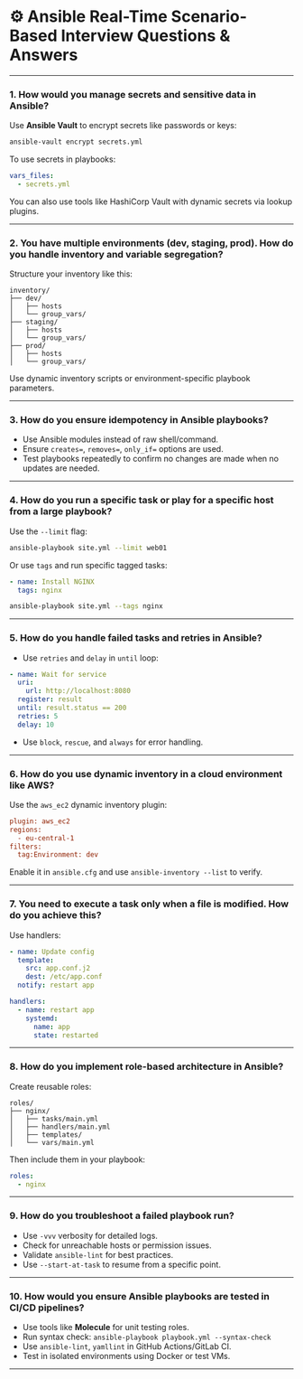 # ⚙️ Ansible Real-Time Scenario-Based Interview Questions & Answers

---

### 1. **How would you manage secrets and sensitive data in Ansible?**

Use **Ansible Vault** to encrypt secrets like passwords or keys:
```bash
ansible-vault encrypt secrets.yml
```
To use secrets in playbooks:
```yaml
vars_files:
  - secrets.yml
```
You can also use tools like HashiCorp Vault with dynamic secrets via lookup plugins.

---

### 2. **You have multiple environments (dev, staging, prod). How do you handle inventory and variable segregation?**

Structure your inventory like this:
```
inventory/
├── dev/
│   ├── hosts
│   └── group_vars/
├── staging/
│   ├── hosts
│   └── group_vars/
├── prod/
│   ├── hosts
│   └── group_vars/
```
Use dynamic inventory scripts or environment-specific playbook parameters.

---

### 3. **How do you ensure idempotency in Ansible playbooks?**

- Use Ansible modules instead of raw shell/command.
- Ensure `creates=`, `removes=`, `only_if=` options are used.
- Test playbooks repeatedly to confirm no changes are made when no updates are needed.

---

### 4. **How do you run a specific task or play for a specific host from a large playbook?**

Use the `--limit` flag:
```bash
ansible-playbook site.yml --limit web01
```
Or use `tags` and run specific tagged tasks:
```yaml
- name: Install NGINX
  tags: nginx
```
```bash
ansible-playbook site.yml --tags nginx
```

---

### 5. **How do you handle failed tasks and retries in Ansible?**

- Use `retries` and `delay` in `until` loop:
```yaml
- name: Wait for service
  uri:
    url: http://localhost:8080
  register: result
  until: result.status == 200
  retries: 5
  delay: 10
```
- Use `block`, `rescue`, and `always` for error handling.

---

### 6. **How do you use dynamic inventory in a cloud environment like AWS?**

Use the `aws_ec2` dynamic inventory plugin:
```ini
plugin: aws_ec2
regions:
  - eu-central-1
filters:
  tag:Environment: dev
```
Enable it in `ansible.cfg` and use `ansible-inventory --list` to verify.

---

### 7. **You need to execute a task only when a file is modified. How do you achieve this?**

Use handlers:
```yaml
- name: Update config
  template:
    src: app.conf.j2
    dest: /etc/app.conf
  notify: restart app

handlers:
  - name: restart app
    systemd:
      name: app
      state: restarted
```

---

### 8. **How do you implement role-based architecture in Ansible?**

Create reusable roles:
```
roles/
├── nginx/
│   ├── tasks/main.yml
│   ├── handlers/main.yml
│   ├── templates/
│   └── vars/main.yml
```
Then include them in your playbook:
```yaml
roles:
  - nginx
```

---

### 9. **How do you troubleshoot a failed playbook run?**

- Use `-vvv` verbosity for detailed logs.
- Check for unreachable hosts or permission issues.
- Validate `ansible-lint` for best practices.
- Use `--start-at-task` to resume from a specific point.

---

### 10. **How would you ensure Ansible playbooks are tested in CI/CD pipelines?**

- Use tools like **Molecule** for unit testing roles.
- Run syntax check: `ansible-playbook playbook.yml --syntax-check`
- Use `ansible-lint`, `yamllint` in GitHub Actions/GitLab CI.
- Test in isolated environments using Docker or test VMs.

---
